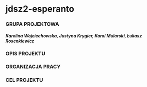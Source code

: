 # jdsz2-esperanto

### GRUPA PROJEKTOWA

##### Karolina Wojciechowska, Justyna Krygier, Karol Mularski, Łukasz Rosenkiewicz

### OPIS PROJEKTU

##### 

### ORGANIZACJA PRACY

##### 
##### 

### CEL PROJEKTU

##### 
##### 

